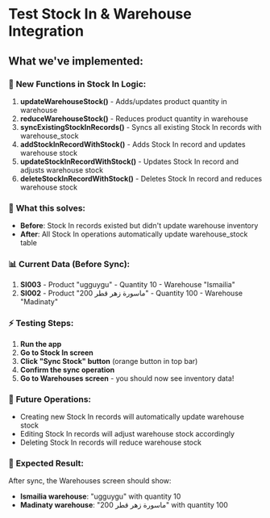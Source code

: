 # Test Stock In & Warehouse Integration

## What we've implemented:

### 🔧 **New Functions in Stock In Logic:**

1. **updateWarehouseStock()** - Adds/updates product quantity in warehouse
2. **reduceWarehouseStock()** - Reduces product quantity in warehouse
3. **syncExistingStockInRecords()** - Syncs all existing Stock In records with warehouse_stock
4. **addStockInRecordWithStock()** - Adds Stock In record and updates warehouse stock
5. **updateStockInRecordWithStock()** - Updates Stock In record and adjusts warehouse stock
6. **deleteStockInRecordWithStock()** - Deletes Stock In record and reduces warehouse stock

### 🎯 **What this solves:**

- **Before**: Stock In records existed but didn't update warehouse inventory
- **After**: All Stock In operations automatically update warehouse_stock table

### 📊 **Current Data (Before Sync):**
1. **SI003** - Product "ugguygu" - Quantity 10 - Warehouse "Ismailia"
2. **SI002** - Product "ماسورة زهر قطر 200" - Quantity 100 - Warehouse "Madinaty"

### ⚡ **Testing Steps:**

1. **Run the app**
2. **Go to Stock In screen**
3. **Click "Sync Stock" button** (orange button in top bar)
4. **Confirm the sync operation**
5. **Go to Warehouses screen** - you should now see inventory data!

### 🔄 **Future Operations:**
- Creating new Stock In records will automatically update warehouse stock
- Editing Stock In records will adjust warehouse stock accordingly
- Deleting Stock In records will reduce warehouse stock

### 🎉 **Expected Result:**
After sync, the Warehouses screen should show:
- **Ismailia warehouse**: "ugguygu" with quantity 10
- **Madinaty warehouse**: "ماسورة زهر قطر 200" with quantity 100

